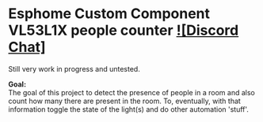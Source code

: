 # Esphome Custom Component VL53L1X people counter [![Discord Chat]](https://discord.gg/65eBamz7AS)
Still very work in progress and untested.

**Goal:** <br/>
The goal of this project to detect the presence of people in a room and also count how many there are present in the room. To, eventually, with that information toggle the state of the light(s) and do other automation 'stuff'.
